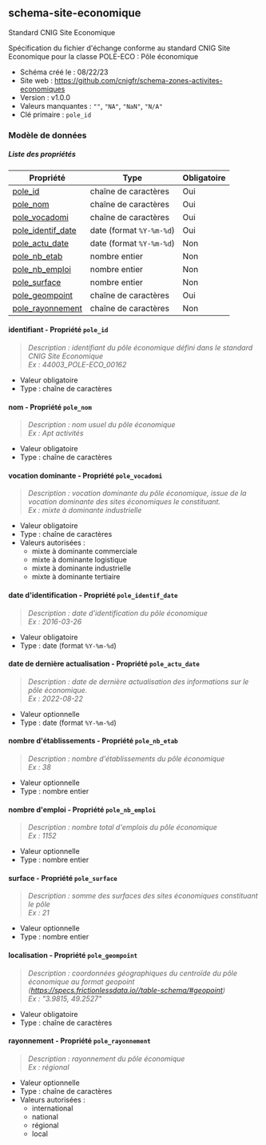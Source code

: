 ## schema-site-economique

Standard CNIG Site Economique

Spécification du fichier d'échange conforme au standard CNIG Site Economique pour la classe POLE-ECO : Pôle économique 

- Schéma créé le : 08/22/23
- Site web : https://github.com/cnigfr/schema-zones-activites-economiques
- Version : v1.0.0
- Valeurs manquantes : `""`, `"NA"`, `"NaN"`, `"N/A"`
- Clé primaire : `pole_id`

### Modèle de données


##### Liste des propriétés

| Propriété | Type | Obligatoire |
| -- | -- | -- |
| [pole_id](#identifiant---propriété-pole_id) | chaîne de caractères  | Oui |
| [pole_nom](#nom---propriété-pole_nom) | chaîne de caractères  | Oui |
| [pole_vocadomi](#vocation-dominante---propriété-pole_vocadomi) | chaîne de caractères  | Oui |
| [pole_identif_date](#date-d'identification---propriété-pole_identif_date) | date (format `%Y-%m-%d`) | Oui |
| [pole_actu_date](#date-de-dernière-actualisation---propriété-pole_actu_date) | date (format `%Y-%m-%d`) | Non |
| [pole_nb_etab](#nombre-d'établissements---propriété-pole_nb_etab) | nombre entier  | Non |
| [pole_nb_emploi](#nombre-d'emploi---propriété-pole_nb_emploi) | nombre entier  | Non |
| [pole_surface](#surface----propriété-pole_surface) | nombre entier  | Non |
| [pole_geompoint](#localisation---propriété-pole_geompoint) | chaîne de caractères  | Oui |
| [pole_rayonnement](#rayonnement----propriété-pole_rayonnement) | chaîne de caractères  | Non |

#### identifiant - Propriété `pole_id`

> *Description : identifiant du pôle économique défini dans le standard CNIG Site Economique<br/>Ex : 44003_POLE-ECO_00162*
- Valeur obligatoire
- Type : chaîne de caractères

#### nom - Propriété `pole_nom`

> *Description : nom usuel du pôle économique<br/>Ex : Apt activités*
- Valeur obligatoire
- Type : chaîne de caractères

#### vocation dominante - Propriété `pole_vocadomi`

> *Description : vocation dominante du pôle économique, issue de la vocation dominante des sites économiques le constituant.<br/>Ex : mixte à dominante industrielle*
- Valeur obligatoire
- Type : chaîne de caractères
- Valeurs autorisées : 
    - mixte à dominante commerciale
    - mixte à dominante logistique
    - mixte à dominante industrielle
    - mixte à dominante tertiaire

#### date d'identification - Propriété `pole_identif_date`

> *Description : date d'identification du pôle économique<br/>Ex : 2016-03-26*
- Valeur obligatoire
- Type : date (format `%Y-%m-%d`)

#### date de dernière actualisation - Propriété `pole_actu_date`

> *Description : date de dernière actualisation des informations sur le pôle économique.<br/>Ex : 2022-08-22*
- Valeur optionnelle
- Type : date (format `%Y-%m-%d`)

#### nombre d'établissements - Propriété `pole_nb_etab`

> *Description : nombre d'établissements du pôle économique<br/>Ex : 38*
- Valeur optionnelle
- Type : nombre entier

#### nombre d'emploi - Propriété `pole_nb_emploi`

> *Description : nombre total d'emplois du pôle économique<br/>Ex : 1152*
- Valeur optionnelle
- Type : nombre entier

#### surface  - Propriété `pole_surface`

> *Description : somme des surfaces des sites économiques constituant le pôle<br/>Ex : 21*
- Valeur optionnelle
- Type : nombre entier

#### localisation - Propriété `pole_geompoint`

> *Description : coordonnées géographiques du centroïde du pôle économique au format geopoint (https://specs.frictionlessdata.io//table-schema/#geopoint)<br/>Ex : "3.9815, 49.2527"*
- Valeur obligatoire
- Type : chaîne de caractères

#### rayonnement  - Propriété `pole_rayonnement`

> *Description : rayonnement du pôle économique<br/>Ex : régional*
- Valeur optionnelle
- Type : chaîne de caractères
- Valeurs autorisées : 
    - international
    - national
    - régional
    - local

